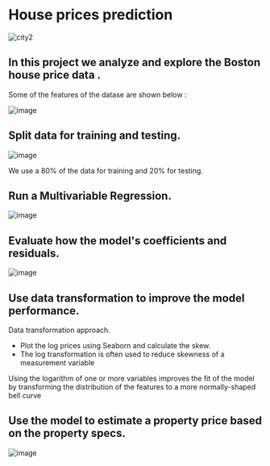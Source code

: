 # House prices prediction

 ![city2](https://github.com/giannisyp/House_prices_prediction/assets/119696474/4db5773d-1d65-4e13-a364-220f1754b63d)



## In this project we analyze and explore the Boston house price data .
Some of the features of the datase are shown below :

![image](https://github.com/giannisyp/House_prices_prediction/assets/119696474/6433d082-cec0-42bd-b25b-e450fb360cad)


## Split data for training and testing. 

![image](https://github.com/giannisyp/House_prices_prediction/assets/119696474/ba83a8f4-fd62-4524-8af1-d2ef2ba4ffae)

We use a 80% of the data for training and 20% for testing.

## Run a Multivariable Regression. 

![image](https://github.com/giannisyp/House_prices_prediction/assets/119696474/750a8988-573b-42d3-9d77-632edc84504d)


## Evaluate how the model's coefficients and residuals. 

![image](https://github.com/giannisyp/House_prices_prediction/assets/119696474/2fab52ce-8ac5-44b1-820f-4aecb2b9ed34)


## Use data transformation to improve the model performance. 
Data transformation approach. 

* Plot the log prices using Seaborn and calculate the skew. 
* The log transformation is often used to reduce skewness of a measurement variable

Using the logarithm of one or more variables improves the fit of the model by transforming the distribution of the features to a more normally-shaped bell curve

## Use the model to estimate a property price based on the property specs.

![image](https://github.com/giannisyp/House_prices_prediction/assets/119696474/130d13b9-11a7-439a-bcba-d36e37395669)










 

 
